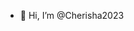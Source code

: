 - 👋 Hi, I’m @Cherisha2023


<!---
Cherisha2023/Cherisha2023 is a ✨ special ✨ repository because its `README.md` (this file) appears on your GitHub profile.
You can click the Preview link to take a look at your changes.
--->
